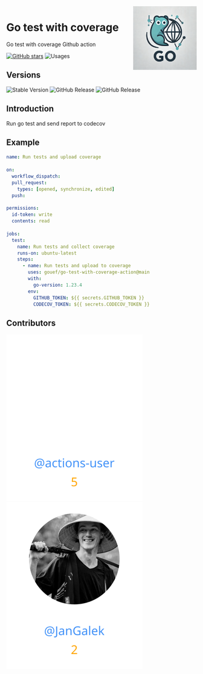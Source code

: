 <img align=right width="168" src="docs/gouef_logo.png">

# Go test with coverage
Go test with coverage Github action

[![GitHub stars](https://img.shields.io/github/stars/gouef/go-test-with-coverage-action?style=social)](https://github.com/gouef/go-test-with-coverage-action/stargazers)
![Usages](https://img.shields.io/endpoint?url=https://github-repo-usages.vercel.app/api/getAction.go?repository=gouef/go-test-with-coverage-action)

## Versions
![Stable Version](https://img.shields.io/github/v/release/gouef/go-test-with-coverage-action?label=Stable&labelColor=green)
![GitHub Release](https://img.shields.io/github/v/release/gouef/go-test-with-coverage-action?label=RC&include_prereleases&filter=*rc*&logoSize=diago)
![GitHub Release](https://img.shields.io/github/v/release/gouef/go-test-with-coverage-action?label=Beta&include_prereleases&filter=*beta*&logoSize=diago)

## Introduction

Run go test and send report to codecov

## Example

```yaml
name: Run tests and upload coverage

on:
  workflow_dispatch:
  pull_request:
    types: [opened, synchronize, edited]
  push:

permissions:
  id-token: write
  contents: read

jobs:
  test:
    name: Run tests and collect coverage
    runs-on: ubuntu-latest
    steps:
      - name: Run tests and upload to coverage
        uses: gouef/go-test-with-coverage-action@main
        with:
          go-version: 1.23.4
        env:
          GITHUB_TOKEN: ${{ secrets.GITHUB_TOKEN }}
          CODECOV_TOKEN: ${{ secrets.CODECOV_TOKEN }}
```

## Contributors

<div>
<span>
  <a href="https://github.com/actions-user"><img src="https://raw.githubusercontent.com/gouef/go-test-with-coverage-action/refs/heads/contributors-svg/.github/contributors/actions-user.svg" alt="actions-user" /></a>
</span>
<span>
  <a href="https://github.com/JanGalek"><img src="https://raw.githubusercontent.com/gouef/go-test-with-coverage-action/refs/heads/contributors-svg/.github/contributors/JanGalek.svg" alt="JanGalek" /></a>
</span>
</div>

